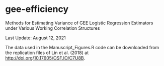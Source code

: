 # gee-efficiency
Methods for Estimating Variance of GEE Logistic Regression Estimators under Various Working Correlation Structures

Last Update: August 12, 2021

The data used in the Manuscript_Figures.R code can be downloaded from the replication files of Lin et al. (2018) at http://doi.org/10.17605/OSF.IO/C7U8B.
